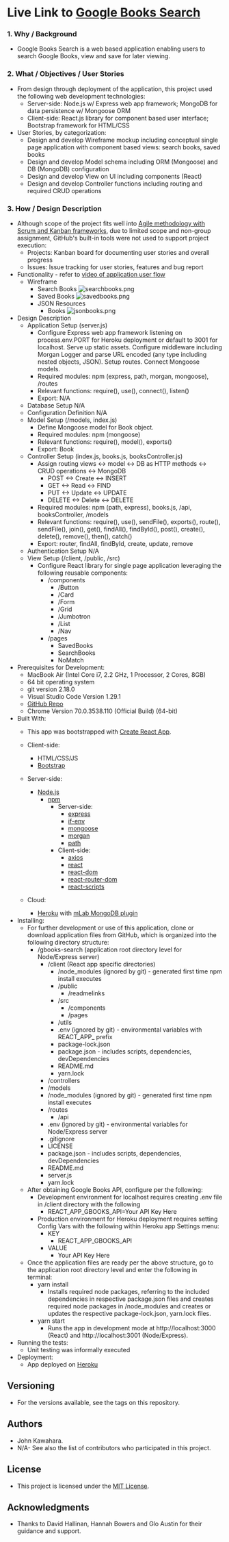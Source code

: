 # Live Link to [Google Books Search](https://bcbc-gbooks-search.herokuapp.com/)
### 1. Why / Background
  * Google Books Search is a web based application enabling users to search Google Books, view and save for later viewing.
 ### 2. What / Objectives / User Stories
  * From design through deployment of the application, this project used the following web development technologies:
    * Server-side: Node.js w/ Express web app framework; MongoDB for data persistence w/ Mongoose ORM 
    * Client-side: React.js library for component based user interface; Bootstrap framework for HTML/CSS
  * User Stories, by categorization:
    * Design and develop Wireframe mockup including conceptual single page application with component based views: search books, saved books
    * Design and develop Model schema including ORM (Mongoose) and DB (MongoDB) configuration
    * Design and develop View on UI including components (React)
    * Design and develop Controller functions including routing and required CRUD operations
 ### 3. How / Design Description
  * Although scope of the project fits well into [Agile methodology with Scrum and Kanban frameworks](https://en.wikipedia.org/wiki/Agile_software_development), due to limited scope and non-group assignment, GitHub's built-in tools were not used to support project execution:
    * Projects: Kanban board for documenting user stories and overall progress
    * Issues: Issue tracking for user stories, features and bug report
  * Functionality - refer to [video of application user flow](https://drive.google.com/open?id=1LxEJ5n43CZ9n3uTPQSeTGITy0VCj0IjR)
    * Wireframe
      * Search Books ![searchbooks.png](client/public/readmelinks/searchbooks.png "searchbooks")
      * Saved Books ![savedbooks.png](client/public/readmelinks/savedbooks.png "savedbooks")
      * JSON Resources
        * Books ![jsonbooks.png](client/public/readmelinks/jsonbooks.png "jsonbooks")
  * Design Description
    * Application Setup (server.js)
      * Configure Express web app framework listening on process.env.PORT for Heroku deployment or default to 3001 for localhost. Serve up static assets. Configure middleware including Morgan Logger and parse URL encoded (any type including nested objects, JSON). Setup routes. Connect Mongoose models.
      * Required modules: npm (express, path, morgan, mongoose), /routes
      * Relevant functions: require(), use(), connect(), listen()
      * Export: N/A
    * Database Setup N/A
    * Configuration Definition N/A
    * Model Setup (/models, index.js)
      * Define Mongoose model for Book object.
      * Required modules: npm (mongoose)
      * Relevant functions: require(), model(), exports()
      * Export: Book
    * Controller Setup (index.js, books.js, booksController.js)
      * Assign routing views <-> model <-> DB as HTTP methods <-> CRUD operations <-> MongoDB
        * POST <-> Create <-> INSERT
        * GET <-> Read <-> FIND
        * PUT <-> Update <-> UPDATE
        * DELETE <-> Delete <-> DELETE
      * Required modules: npm (path, express), books.js, /api, booksController, /models
      * Relevant functions: require(), use(), sendFile(), exports(), route(), sendFile(), join(), get(), findAll(), findById(), post(), create(), delete(), remove(), then(), catch()
      * Export: router, findAll, findById, create, update, remove
    * Authentication Setup N/A
    * View Setup (/client, /public, /src)
      * Configure React library for single page application leveraging the following reusable components:
        * /components
          * /Button
          * /Card
          * /Form
          * /Grid
          * /Jumbotron
          * /List
          * /Nav
        * /pages
          * SavedBooks
          * SearchBooks
          * NoMatch
  * Prerequisites for Development:
    * MacBook Air (Intel Core i7, 2.2 GHz, 1 Processor, 2 Cores, 8GB)
    * 64 bit operating system 
    * git version 2.18.0
    * Visual Studio Code Version 1.29.1
    * [GitHub Repo](https://github.com/jkawahara/gbooks-search)
    * Chrome Version 70.0.3538.110 (Official Build) (64-bit)
  * Built With:
    * This app was bootstrapped with [Create React App](https://github.com/facebook/create-react-app).
    * Client-side:
      * HTML/CSS/JS
      * [Bootstrap](https://getbootstrap.com/docs/4.2/getting-started/introduction/)
    * Server-side:
      * [Node.js](https://nodejs.org/docs/latest/api/documentation.html)
        * [npm](https://www.npmjs.com/)
          * Server-side:
            * [express](https://www.npmjs.com/package/express)
            * [if-env](https://www.npmjs.com/package/if-env)
            * [mongoose](https://www.npmjs.com/package/mongoose)
            * [morgan](https://www.npmjs.com/package/morgan)
            * [path](https://www.npmjs.com/package/path)
          * Client-side:
            * [axios](https://www.npmjs.com/package/axios)
            * [react](https://www.npmjs.com/package/react)
            * [react-dom](https://www.npmjs.com/package/react-dom)
            * [react-router-dom](https://www.npmjs.com/package/react-router-dom)
            * [react-scripts](https://www.npmjs.com/package/react-scripts)
          
    * Cloud:
      * [Heroku](https://devcenter.heroku.com/articles/getting-started-with-nodejs) with [mLab MongoDB plugin](https://devcenter.heroku.com/articles/mongolab)
  * Installing:
    * For further development or use of this application, clone or download application files from GitHub, which is organized into the following directory structure:
      * /gbooks-search (application root directory level for Node/Express server)
        * /client (React app specific directories)
          * /node_modules (ignored by git) - generated first time npm install executes
          * /public
            * /readmelinks
          * /src
            * /components
            * /pages
          * /utils
          * .env (ignored by git) - environmental variables with REACT_APP_ prefix
          * package-lock.json
          * package.json - includes scripts, dependencies, devDependencies
          * README.md
          * yarn.lock
        * /controllers
        * /models
        * /node_modules (ignored by git) - generated first time npm install executes
        * /routes
          * /api
        * .env (ignored by git) - environmental variables for Node/Express server
        * .gitignore
        * LICENSE
        * package.json - includes scripts, dependencies, devDependencies
        * README.md
        * server.js
        * yarn.lock
    * After obtaining Google Books API, configure per the following:
      * Development environment for localhost requires creating .env file in /client directory with the following
        * REACT_APP_GBOOKS_API=Your API Key Here
      * Production environment for Heroku deployment requires setting Config Vars with the following within Heroku app Settings menu:
        * KEY
          * REACT_APP_GBOOKS_API
        * VALUE
          * Your API Key Here
    * Once the application files are ready per the above structure, go to the application root directory level and enter the following in terminal:
      * yarn install
        * Installs required node packages, referring to the included dependencies in respective package.json files and creates required node packages in /node_modules and creates or updates the respective package-lock.json, yarn.lock files.
      * yarn start
        * Runs the app in development mode at http://localhost:3000 (React) and http://localhost:3001 (Node/Express).
  * Running the tests:
    * Unit testing was informally executed
  * Deployment:
    * App deployed on [Heroku](https://bcbc-gbooks-search.herokuapp.com/)
 ## Versioning
  * For the versions available, see the tags on this repository.
 ## Authors
  * John Kawahara.
  * N/A- See also the list of contributors who participated in this project.
 ## License
  * This project is licensed under the [MIT License](LICENSE).
 ## Acknowledgments
  * Thanks to David Hallinan, Hannah Bowers and Glo Austin for their guidance and support.
